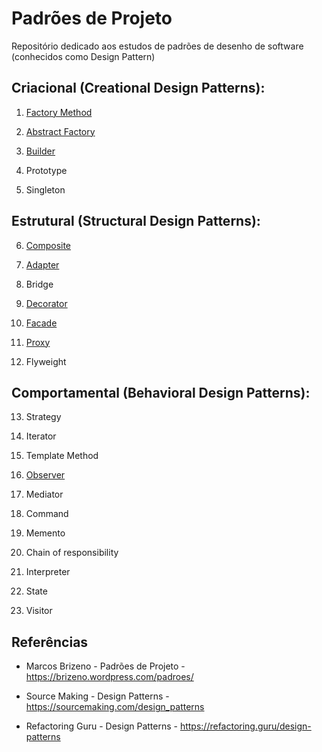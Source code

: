 # Padrões de Projeto
Repositório dedicado aos estudos de padrões de desenho de software (conhecidos como Design Pattern)


## Criacional (Creational Design Patterns):

1. [Factory Method](src/br/padroes/FactoryMethod/FactoryMethod.md)

2. [Abstract Factory](src/br/padroes/AbstractMethod/AbstractMethod.md)

3. [Builder](src/br/padroes/Builder/Builder.md)

4. Prototype

5. Singleton

## Estrutural (Structural Design Patterns): 

6. [Composite](src/br/padroes/Composite/Composite.md)

7. [Adapter](src/br/padroes/Adapter/Adapter.md)

8. Bridge

9. [Decorator](src/br/padroes/Decorator/Decorator.md)

10. [Facade](src/br/padroes/Facade/Facade.md)

11. [Proxy](src/br/padroes/Proxy/Proxy.md)

12. Flyweight

## Comportamental (Behavioral Design Patterns):

13. Strategy

14. Iterator

15. Template Method

16. [Observer](src/br/padroes/Observer/Observer.md)

17. Mediator

18. Command

19. Memento

20. Chain of responsibility

21. Interpreter

22. State

23. Visitor 


## Referências

* Marcos Brizeno - Padrões de Projeto - https://brizeno.wordpress.com/padroes/

* Source Making - Design Patterns - https://sourcemaking.com/design_patterns

* Refactoring Guru - Design Patterns - https://refactoring.guru/design-patterns